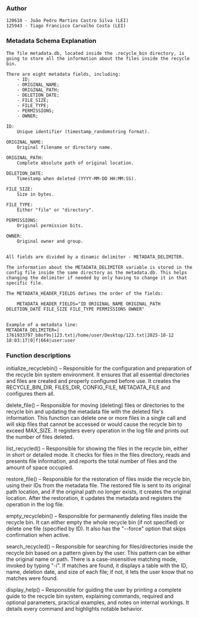 ### Author
    120610 - João Pedro Martins Castro Silva (LEI)
    125943 - Tiago Francisco Carvalho Costa (LEI)

### Metadata Schema Explanation

    The file metadata.db, located inside the .recycle_bin directory, is going to store all the information about the files inside the recycle bin.

    There are eight metadata fields, including:
        - ID;
        - ORIGINAL_NAME;
        - ORIGINAL_PATH;
        - DELETION_DATE;
        - FILE_SIZE;
        - FILE_TYPE;
        - PERMISSIONS;
        - OWNER;

    ID:
        Unique identifier (timestamp_randomstring format).

    ORIGINAL_NAME:
        Original filename or directory name.

    ORIGINAL_PATH:
        Complete absolute path of original location.

    DELETION_DATE:
        Timestamp when deleted (YYYY-MM-DD HH:MM:SS).

    FILE_SIZE:
        Size in bytes.

    FILE_TYPE:
        Either "file" or "directory".

    PERMISSIONS:
        Original permission bits.

    OWNER:
        Original owner and group.

    
    All fields are divided by a dinamic delimiter - METADATA_DELIMITER.

    The information about the METADATA_DELIMITER variable is stored in the config file inside the same directory as the metadata.db. This helps changing the delimiter if needed by only having to change it in that specific file.

    The METADATA_HEADER_FIELDS defines the order of the fields:

        METADATA_HEADER_FIELDS="ID ORIGINAL_NAME ORIGINAL_PATH DELETION_DATE FILE_SIZE FILE_TYPE PERMISSIONS OWNER"


    Example of a metadata line:
    METADATA_DELIMITER=|
    1761933797_b8of9s|123.txt|/home/user/Desktop/123.txt|2025-10-12 18:03:17|0|f|664|user:user

### Function descriptions

initialize_recyclebin() – Responsible for the configuration and preparation of the recycle bin system environment. It ensures that all essential directories and files are created and properly configured before use. It creates the RECYCLE_BIN_DIR, FILES_DIR, CONFIG_FILE, METADATA_FILE and configures them all.

delete_file() – Responsible for moving (deleting) files or directories to the recycle bin and updating the metadata file with the deleted file's information. This function can delete one or more files in a single call and will skip files that cannot be accessed or would cause the recycle bin to exceed MAX_SIZE. It registers every operation in the log file and prints out the number of files deleted.

list_recycled() – Responsible for showing the files in the recycle bin, either in short or detailed mode. It checks for files in the files directory, reads and presents file information, and reports the total number of files and the amount of space occupied.

restore_file() – Responsible for the restoration of files inside the recycle bin, using their IDs from the metadata file. The restored file is sent to its original path location, and if the original path no longer exists, it creates the original location. After the restoration, it updates the metadata and registers the operation in the log file.

empty_recyclebin() – Responsible for permanently deleting files inside the recycle bin. It can either empty the whole recycle bin (if not specified) or delete one file (specified by ID). It also has the "--force" option that skips confirmation when active.

search_recycled() – Responsible for searching for files/directories inside the recycle bin based on a pattern given by the user. This pattern can be either the original name or path. There is a case-insensitive matching mode, invoked by typing "-i". If matches are found, it displays a table with the ID, name, deletion date, and size of each file; if not, it lets the user know that no matches were found.

display_help() – Responsible for guiding the user by printing a complete guide to the recycle bin system, explaining commands, required and optional parameters, practical examples, and notes on internal workings. It details every command and highlights notable behavior.

